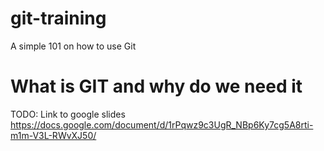 # git-training
A simple 101 on how to use Git

# What is GIT and why do we need it

TODO: Link to google slides
https://docs.google.com/document/d/1rPqwz9c3UgR_NBp6Ky7cg5A8rti-m1m-V3L-RWvXJ50/
